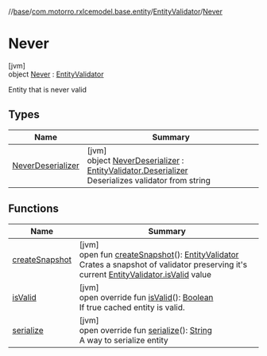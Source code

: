 //[base](../../../../index.md)/[com.motorro.rxlcemodel.base.entity](../../index.md)/[EntityValidator](../index.md)/[Never](index.md)

# Never

[jvm]\
object [Never](index.md) : [EntityValidator](../index.md)

Entity that is never valid

## Types

| Name | Summary |
|---|---|
| [NeverDeserializer](-never-deserializer/index.md) | [jvm]<br>object [NeverDeserializer](-never-deserializer/index.md) : [EntityValidator.Deserializer](../-deserializer/index.md)<br>Deserializes validator from string |

## Functions

| Name | Summary |
|---|---|
| [createSnapshot](../create-snapshot.md) | [jvm]<br>open fun [createSnapshot](../create-snapshot.md)(): [EntityValidator](../index.md)<br>Crates a snapshot of validator preserving it's current [EntityValidator.isValid](../is-valid.md) value |
| [isValid](is-valid.md) | [jvm]<br>open override fun [isValid](is-valid.md)(): [Boolean](https://kotlinlang.org/api/latest/jvm/stdlib/kotlin/-boolean/index.html)<br>If true cached entity is valid. |
| [serialize](serialize.md) | [jvm]<br>open override fun [serialize](serialize.md)(): [String](https://kotlinlang.org/api/latest/jvm/stdlib/kotlin/-string/index.html)<br>A way to serialize entity |
